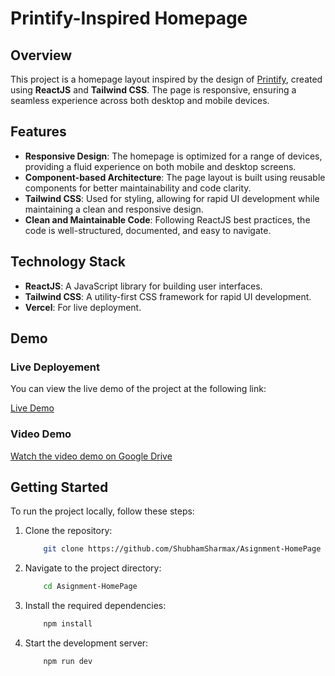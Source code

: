 # Printify-Inspired Homepage

## Overview

This project is a homepage layout inspired by the design of [Printify](https://printify.com/), created using **ReactJS** and **Tailwind CSS**. The page is responsive, ensuring a seamless experience across both desktop and mobile devices. 

## Features

- **Responsive Design**: The homepage is optimized for a range of devices, providing a fluid experience on both mobile and desktop screens.
- **Component-based Architecture**: The page layout is built using reusable components for better maintainability and code clarity.
- **Tailwind CSS**: Used for styling, allowing for rapid UI development while maintaining a clean and responsive design.
- **Clean and Maintainable Code**: Following ReactJS best practices, the code is well-structured, documented, and easy to navigate.

## Technology Stack

- **ReactJS**: A JavaScript library for building user interfaces.
- **Tailwind CSS**: A utility-first CSS framework for rapid UI development.
- **Vercel**: For live deployment.

## Demo
### Live Deployement

You can view the live demo of the project at the following link:

[Live Demo](https://asignment-home-page.vercel.app/)

### Video Demo

[Watch the video demo on Google Drive](https://drive.google.com/file/d/1zsQoipo6rwtNds_UE-9PisdSfb_actEP/view?usp=drive_link)

## Getting Started

To run the project locally, follow these steps:

1. Clone the repository:
    ```bash
        git clone https://github.com/ShubhamSharmax/Asignment-HomePage
    ```
2. Navigate to the project directory:
    ```bash
        cd Asignment-HomePage
    ```
3. Install the required dependencies:
    ```bash
        npm install
    ```
4. Start the development server:
    ```bash
        npm run dev
    ```


